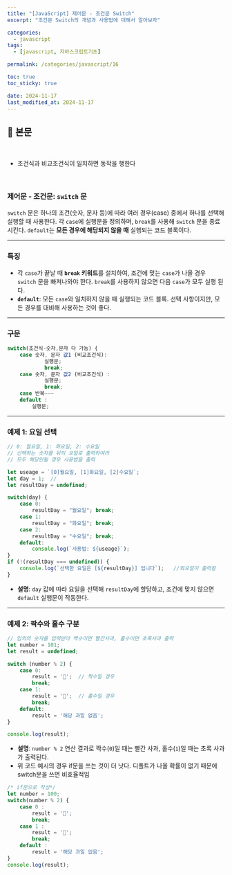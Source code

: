 ```yaml
---
title: "[JavaScript] 제어문 - 조건문 Switch"
excerpt: "조건문 Switch의 개념과 사용법에 대해서 알아보자"

categories:
  - javascript
tags:
  - [javascript, 자바스크립트기초]

permalink: /categories/javascript/16

toc: true
toc_sticky: true

date: 2024-11-17
last_modified_at: 2024-11-17
---
```


## 🦥 본문

<br>

- 조건식과 비교조건식이 일치하면 동작을 행한다

<br>

### **제어문 - 조건문: `switch` 문**

`switch` 문은 하나의 조건(숫자, 문자 등)에 따라 여러 경우(case) 중에서 하나를 선택해 실행할 때 사용한다. 각 `case`에 실행문을 정의하며, `break`를 사용해 `switch` 문을 종료시킨다. `default`는 **모든 경우에 해당되지 않을 때** 실행되는 코드 블록이다.

---

### **특징**

- 각 `case`가 끝날 때 **`break` 키워드**를 설치하여, 조건에 맞는 `case`가 나올 경우 `switch` 문을 빠져나와야 한다. `break`를 사용하지 않으면 다음 `case`가 모두 실행 된다.
- **`default`**: 모든 `case`와 일치하지 않을 때 실행되는 코드 블록. 선택 사항이지만, 모든 경우를 대비해 사용하는 것이 좋다.

---


### **구문**

```jsx
switch(조건식-숫자,문자 다 가능) {
    case 숫자, 문자 값1 (비교조건식):
            실행문;
            break;
    case 숫자, 문자 값2 (비교조건식) :
            실행문;
            break;
    case 반복~~~
    default : 
        실행문;

```

---


### **예제 1: 요일 선택**

```jsx
// 0: 월요일, 1: 화요일, 2: 수요일 
// 선택하는 숫자를 뒤의 요일로 출력하여라 
// 모두 해당안될 경우 사용법을 출력

let useage = `[0]월요일, [1]화요일, [2]수요일`;
let day = 1;  // 
let resultDay = undefined;

switch(day) {
    case 0:
        resultDay = "월요일"; break;
    case 1:
        resultDay = "화요일"; break;
    case 2:
        resultDay = "수요일"; break;
    default:
        console.log(`사용법: ${useage}`);
}
if (!(resultDay === undefined)) {
    console.log(`선택한 요일은 [${resultDay}] 입니다`);   //화요일이 출력됨
}
```

- **설명**: `day` 값에 따라 요일을 선택해 `resultDay`에 할당하고, 조건에 맞지 않으면 `default` 실행문이 작동한다.

---


### **예제 2: 짝수와 홀수 구분**

```jsx
// 임의의 숫자를 입력받아 짝수이면 빨간사과, 홀수이면 초록사과 출력
let number = 101;
let result = undefined;

switch (number % 2) {
    case 0:
        result = '🍎';  // 짝수일 경우
        break;
    case 1:
        result = '🍏';  // 홀수일 경우
        break;
    default:
        result = '해당 과일 없음';
}

console.log(result);
```

- **설명**: `number % 2` 연산 결과로 짝수(`0`)일 때는 빨간 사과, 홀수(`1`)일 때는 초록 사과가 출력된다.
- 위 코드 예시의 경우 if문을 쓰는 것이 더 낫다.  디폴트가 나올 확률이 없기 때문에 switch문을 쓰면 비효율적임

```jsx
/* if문으로 작성*/
let number = 100;
switch(number % 2) {
    case 0 :
        result = '🍎';
        break;
    case 1 :
        result = '🍏';
        break;
    default : 
        result = '해당 과일 없음';
}
console.log(result);
```

<br>
<br>



